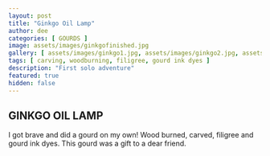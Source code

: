 ```yaml
---
layout: post
title: "Ginkgo Oil Lamp"
author: dee
categories: [ GOURDS ]
image: assets/images/ginkgofinished.jpg
gallery: [ assets/images/ginkgo1.jpg, assets/images/ginkgo2.jpg, assets/images/ginkgo3.jpg]
tags: [ carving, woodburning, filigree, gourd ink dyes ]
description: "First solo adventure"
featured: true
hidden: false
---
```


## GINKGO OIL LAMP

I got brave and did a gourd on my own! Wood burned, carved, filigree and gourd ink dyes. This gourd was a gift to a dear friend.
